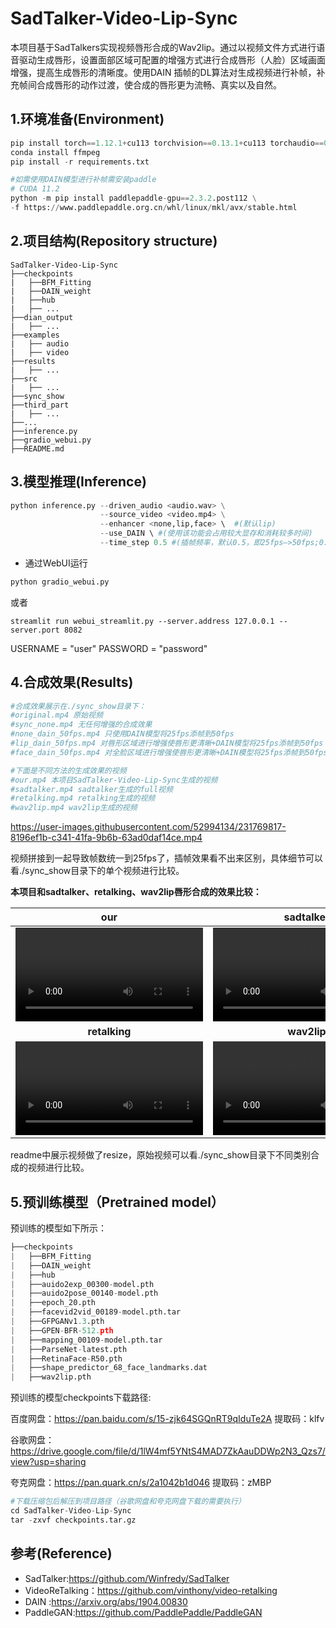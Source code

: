 # SadTalker-Video-Lip-Sync


本项目基于SadTalkers实现视频唇形合成的Wav2lip。通过以视频文件方式进行语音驱动生成唇形，设置面部区域可配置的增强方式进行合成唇形（人脸）区域画面增强，提高生成唇形的清晰度。使用DAIN 插帧的DL算法对生成视频进行补帧，补充帧间合成唇形的动作过渡，使合成的唇形更为流畅、真实以及自然。

## 1.环境准备(Environment)

```python
pip install torch==1.12.1+cu113 torchvision==0.13.1+cu113 torchaudio==0.12.1 --extra-index-url https://download.pytorch.org/whl/cu113
conda install ffmpeg
pip install -r requirements.txt

#如需使用DAIN模型进行补帧需安装paddle
# CUDA 11.2
python -m pip install paddlepaddle-gpu==2.3.2.post112 \
-f https://www.paddlepaddle.org.cn/whl/linux/mkl/avx/stable.html
```

## 2.项目结构(Repository structure)

```
SadTalker-Video-Lip-Sync
├──checkpoints
|   ├──BFM_Fitting
|   ├──DAIN_weight
|   ├──hub
|   ├── ...
├──dian_output
|   ├── ...
├──examples
|   ├── audio
|   ├── video
├──results
|   ├── ...
├──src
|   ├── ...
├──sync_show
├──third_part
|   ├── ...
├──...
├──inference.py
├──gradio_webui.py
├──README.md
```

## 3.模型推理(Inference)

```python
python inference.py --driven_audio <audio.wav> \
                    --source_video <video.mp4> \
                    --enhancer <none,lip,face> \  #(默认lip)
                    --use_DAIN \ #(使用该功能会占用较大显存和消耗较多时间)
             		--time_step 0.5 #(插帧频率，默认0.5，即25fps—>50fps;0.25,即25fps—>100fps)
```

* 通过WebUI运行
```python
python gradio_webui.py
```
或者
```commandline
streamlit run webui_streamlit.py --server.address 127.0.0.1 --server.port 8082
```
USERNAME = "user"
PASSWORD = "password"

## 4.合成效果(Results)

```python
#合成效果展示在./sync_show目录下：
#original.mp4 原始视频
#sync_none.mp4 无任何增强的合成效果
#none_dain_50fps.mp4 只使用DAIN模型将25fps添帧到50fps
#lip_dain_50fps.mp4 对唇形区域进行增强使唇形更清晰+DAIN模型将25fps添帧到50fps
#face_dain_50fps.mp4 对全脸区域进行增强使唇形更清晰+DAIN模型将25fps添帧到50fps

#下面是不同方法的生成效果的视频
#our.mp4 本项目SadTalker-Video-Lip-Sync生成的视频
#sadtalker.mp4 sadtalker生成的full视频
#retalking.mp4 retalking生成的视频
#wav2lip.mp4 wav2lip生成的视频
```

https://user-images.githubusercontent.com/52994134/231769817-8196ef1b-c341-41fa-9b6b-63ad0daf14ce.mp4

视频拼接到一起导致帧数统一到25fps了，插帧效果看不出来区别，具体细节可以看./sync_show目录下的单个视频进行比较。

**本项目和sadtalker、retalking、wav2lip唇形合成的效果比较：**

|                           **our**                            |                        **sadtalker**                         |
| :----------------------------------------------------------: | :----------------------------------------------------------: |
| <video  src="https://user-images.githubusercontent.com/52994134/233003969-91fa9e94-a958-4e2d-b958-902cc7711b8a.mp4" type="video/mp4"> </video> | <video  src="https://user-images.githubusercontent.com/52994134/233003985-86d0f75c-d27f-4a52-ac31-2649ccd39616.mp4" type="video/mp4"> </video> |
|                        **retalking**                         |                         **wav2lip**                          |
| <video  src="https://user-images.githubusercontent.com/52994134/233003982-2fe1b33c-b455-4afc-ab50-f6b40070e2ca.mp4" type="video/mp4"> </video> | <video  src="https://user-images.githubusercontent.com/52994134/233003990-2f8c4b84-dc74-4dc5-9dad-a8285e728ecb.mp4" type="video/mp4"> </video> |

readme中展示视频做了resize，原始视频可以看./sync_show目录下不同类别合成的视频进行比较。

## 5.预训练模型（Pretrained model）

预训练的模型如下所示：

```python
├──checkpoints
|   ├──BFM_Fitting
|   ├──DAIN_weight
|   ├──hub
|   ├──auido2exp_00300-model.pth
|   ├──auido2pose_00140-model.pth
|   ├──epoch_20.pth
|   ├──facevid2vid_00189-model.pth.tar
|   ├──GFPGANv1.3.pth
|   ├──GPEN-BFR-512.pth
|   ├──mapping_00109-model.pth.tar
|   ├──ParseNet-latest.pth
|   ├──RetinaFace-R50.pth
|   ├──shape_predictor_68_face_landmarks.dat
|   ├──wav2lip.pth
```

预训练的模型checkpoints下载路径:

百度网盘：https://pan.baidu.com/s/15-zjk64SGQnRT9qIduTe2A  提取码：klfv

谷歌网盘：https://drive.google.com/file/d/1lW4mf5YNtS4MAD7ZkAauDDWp2N3_Qzs7/view?usp=sharing

夸克网盘：https://pan.quark.cn/s/2a1042b1d046  提取码：zMBP

```python
#下载压缩包后解压到项目路径（谷歌网盘和夸克网盘下载的需要执行）
cd SadTalker-Video-Lip-Sync
tar -zxvf checkpoints.tar.gz
```

## 参考(Reference)

- SadTalker:https://github.com/Winfredy/SadTalker
-  VideoReTalking：https://github.com/vinthony/video-retalking
- DAIN :https://arxiv.org/abs/1904.00830
- PaddleGAN:https://github.com/PaddlePaddle/PaddleGAN
